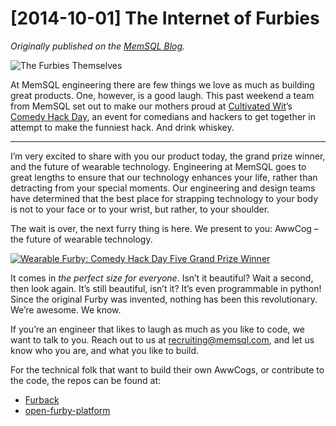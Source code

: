 # [2014-10-01] The Internet of Furbies
_Originally published on the [MemSQL Blog](http://blog.memsql.com/the-internet-of-furbies/)._

![The Furbies Themselves](https://storage.googleapis.com/eklhad-web-public/images/the-internet-of-furbies.png)

At MemSQL engineering there are few things we love as much as building great products. One, however, is a good laugh. This past weekend a team from MemSQL set out to make our mothers proud at [Cultivated Wit](https://www.cultivatedwit.com/)’s [Comedy Hack Day](http://www.comedyhackday.org/), an event for comedians and hackers to get together in attempt to make the funniest hack. And drink whiskey.

---

I’m very excited to share with you our product today, the grand prize winner, and the future of wearable technology. Engineering at MemSQL goes to great lengths to ensure that our technology enhances your life, rather than detracting from your special moments. Our engineering and design teams have determined that the best place for strapping technology to your body is not to your face or to your wrist, but rather, to your shoulder.

The wait is over, the next furry thing is here. We present to you: AwwCog – the future of wearable technology.

[![Wearable Furby: Comedy Hack Day Five Grand Prize Winner](https://img.youtube.com/vi/iB3Cuu2ZWq8/0.jpg)](https://www.youtube.com/watch?v=iB3Cuu2ZWq8)

It comes in _the perfect size for everyone_. Isn’t it beautiful? Wait a second, then look again. It’s still beautiful, isn’t it? It’s even programmable in python! Since the original Furby was invented, nothing has been this revolutionary. We’re awesome. We know.

If you’re an engineer that likes to laugh as much as you like to code, we want to talk to you. Reach out to us at recruiting@memsql.com, and let us know who you are, and what you like to build.

For the technical folk that want to build their own AwwCogs, or contribute to the code, the repos can be found at:

- [Furback](https://github.com/carlsverre/Furback)
- [open-furby-platform](https://github.com/dahlke/hackathon-open-furby-platform)
